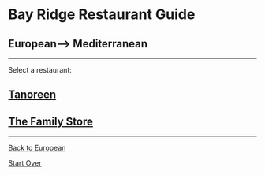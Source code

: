 # Bay Ridge Restaurant Guide
## European--> Mediterranean
---
Select a restaurant:
## [Tanoreen](https://tanoreen.com/)
## [The Family Store](http://familystorecooks.com/)
---

[Back to European](european.md)

[Start Over](../home.md)
